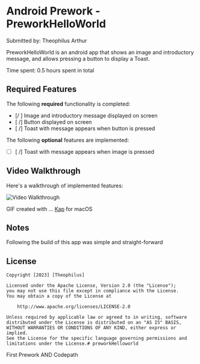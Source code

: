 # Android Prework - PreworkHelloWorld

Submitted by: Theophilus Arthur

PreworkHelloWorld is an android app that shows an image and introductory message, and allows pressing a button to display a Toast. 

Time spent: 0.5 hours spent in total

## Required Features

The following **required** functionality is completed:

* [/ ] Image and introductory message displayed on screen
* [ /] Button displayed on screen
* [ /] Toast with message appears when button is pressed 

The following **optional** features are implemented:

* [ ] [ /] Toast with message appears when image is pressed 

## Video Walkthrough

Here's a walkthrough of implemented features:

<img src='[https://imgur.com/a/xsbhxyO](https://imgur.com/a/xsbhxyO)' title='Video Walkthrough' width='' alt='Video Walkthrough' />

GIF created with ... [Kap](https://getkap.co/) for macOS

## Notes

Following the build of this app was simple and straight-forward

## License

    Copyright [2023] [Theophilus]

    Licensed under the Apache License, Version 2.0 (the "License");
    you may not use this file except in compliance with the License.
    You may obtain a copy of the License at

        http://www.apache.org/licenses/LICENSE-2.0

    Unless required by applicable law or agreed to in writing, software
    distributed under the License is distributed on an "AS IS" BASIS,
    WITHOUT WARRANTIES OR CONDITIONS OF ANY KIND, either express or implied.
    See the License for the specific language governing permissions and
    limitations under the License.# preworkHelloworld
First Prework AND Codepath
